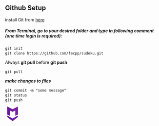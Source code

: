 ## Github Setup
install Git from [here](https://git-scm.com/book/en/v2/Getting-Started-Installing-Git)

##### From Terminal, go to your desired folder and type in following comment (one time login is required):
```
git init
git clone https://github.com/fecpp/sudoku.git
```


Always **git pull** before **git push**
```
git pull
```
***make changes to files***
```
git commit -m "some message"
git status
git push
```

![alt text](https://github.com/adam-p/markdown-here/raw/master/src/common/images/icon48.png "Logo Title Text 1")
